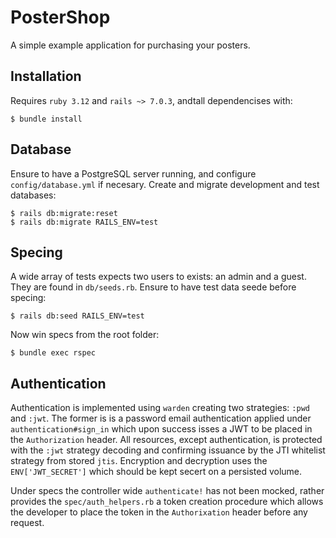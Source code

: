 # PosterShop

A simple example application for purchasing your posters.

## Installation

Requires `ruby 3.12` and `rails ~> 7.0.3`, andtall dependencises with:

```shell
$ bundle install
```

## Database

Ensure to have a PostgreSQL server running, and configure `config/database.yml` if necesary. Create and migrate development and test databases:

```shell
$ rails db:migrate:reset
$ rails db:migrate RAILS_ENV=test
```

## Specing

A wide array of tests expects two users to exists: an admin and a guest. They are found in `db/seeds.rb`. Ensure to have test data seede before specing:

```shell
$ rails db:seed RAILS_ENV=test
```

Now win specs from the root folder:

```shell
$ bundle exec rspec
```

## Authentication

Authentication is implemented using `warden` creating two strategies: `:pwd` and `:jwt`. The former is is a password email authentication applied under `authentication#sign_in` which upon success isses a JWT to be placed in the `Authorization` header. All resources, except authentication, is protected with the `:jwt` strategy decoding and confirming issuance by the JTI whitelist strategy from stored `jtis`. Encryption and decryption uses the `ENV['JWT_SECRET']` which should be kept secert on a persisted volume. 

Under specs the controller wide `authenticate!` has not been mocked, rather provides the `spec/auth_helpers.rb` a token creation procedure which allows the developer to place the token in the `Authorixation` header before any request.